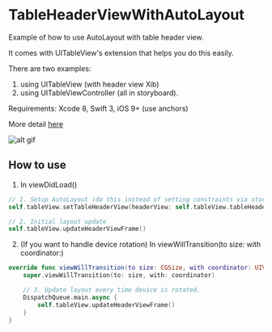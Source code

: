# TableHeaderViewWithAutoLayout
Example of how to use AutoLayout with table header view. 

It comes with UITableView's extension that helps you do this easily.

There are two examples:
1. using UITableView (with header view Xib) 
2. using UITableViewController (all in storyboard).

Requirements: Xcode 8, Swift 3, iOS 9+ (use anchors)

More detail [here](https://medium.com/@aunnnn/table-header-view-with-autolayout-13de4cfc4343)

![alt gif](http://g.recordit.co/6NIcSgwwSF.gif)


## How to use
1. In viewDidLoad()
```swift
// 1. Setup AutoLayout (do this instead of setting constraints via storyboard)
self.tableView.setTableHeaderView(headerView: self.tableView.tableHeaderView!)

// 2. Initial layout update
self.tableView.updateHeaderViewFrame()
```

2. (If you want to handle device rotation) In viewWillTransition(to size: with coordinator:)
```swift
override func viewWillTransition(to size: CGSize, with coordinator: UIViewControllerTransitionCoordinator) {
    super.viewWillTransition(to: size, with: coordinator)

    // 3. Update layout every time device is rotated.
    DispatchQueue.main.async {
        self.tableView.updateHeaderViewFrame()
    }
}
```
